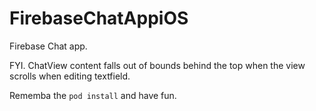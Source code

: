 # FirebaseChatAppiOS

Firebase Chat app. 

FYI. ChatView content falls out of bounds behind the top when the view scrolls when editing textfield. 

Rememba the `pod install` and have fun. 
